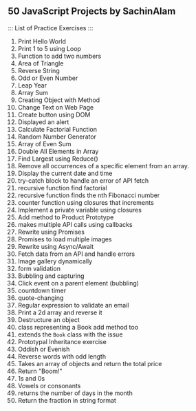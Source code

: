 ## 50 JavaScript Projects by SachinAlam

::: List of Practice Exercises :::

1. Print Hello World
2. Print 1 to 5 using Loop
3. Function to add two numbers
4. Area of Triangle
5. Reverse String
6. Odd or Even Number
7. Leap Year
8. Array Sum
9. Creating Object with Method
10. Change Text on Web Page
11. Create button using DOM
12. Displayed an alert
13. Calculate Factorial Function
14. Random Number Generator
15. Array of Even Sum
16. Double All Elements in Array
17. Find Largest using Reduce()
18. Remove all occurrences of a specific
    element from an array.
19. Display the current date and time
20. try-catch block to handle an error of API fetch
21. recursive function find factorial
22. recursive function finds the nth Fibonacci number
23. counter function using closures that increments
24. Implement a private variable using closures
25. Add method to Product Prototype
26. makes multiple API calls using callbacks
27. Rewrite using Promises
28. Promises to load multiple images
29. Rewrite using Async/Await
30. Fetch data from an API and handle errors
31. Image gallery dynamically
32. form validation
33. Bubbling and capturing
34. Click event on a parent element (bubbling)
35. countdown timer
36. quote-changing
37. Regular expression to validate an email
38. Print a 2d array and reverse it
39. Destructure an object
40. class representing a Book add method too
41. extends the `Book` class with the issue
42. Prototypal Inheritance exercise
43. Oddish or Evenish
44. Reverse words with odd length
45. Takes an array of objects and return the total price
46. Return "Boom!"
47. 1s and 0s
48. Vowels or consonants
49. returns the number of days in the month
50. Return the fraction in string format
